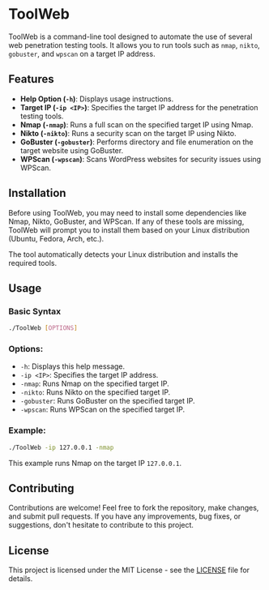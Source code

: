# ToolWeb

ToolWeb is a command-line tool designed to automate the use of several web penetration testing tools. It allows you to run tools such as `nmap`, `nikto`, `gobuster`, and `wpscan` on a target IP address.

## Features

- **Help Option (`-h`)**: Displays usage instructions.
- **Target IP (`-ip <IP>`)**: Specifies the target IP address for the penetration testing tools.
- **Nmap (`-nmap`)**: Runs a full scan on the specified target IP using Nmap.
- **Nikto (`-nikto`)**: Runs a security scan on the target IP using Nikto.
- **GoBuster (`-gobuster`)**: Performs directory and file enumeration on the target website using GoBuster.
- **WPScan (`-wpscan`)**: Scans WordPress websites for security issues using WPScan.

## Installation

Before using ToolWeb, you may need to install some dependencies like Nmap, Nikto, GoBuster, and WPScan. If any of these tools are missing, ToolWeb will prompt you to install them based on your Linux distribution (Ubuntu, Fedora, Arch, etc.).

The tool automatically detects your Linux distribution and installs the required tools.

## Usage

### Basic Syntax
```bash
./ToolWeb [OPTIONS]
```

### Options:
- `-h`: Displays this help message.
- `-ip <IP>`: Specifies the target IP address.
- `-nmap`: Runs Nmap on the specified target IP.
- `-nikto`: Runs Nikto on the specified target IP.
- `-gobuster`: Runs GoBuster on the specified target IP.
- `-wpscan`: Runs WPScan on the specified target IP.

### Example:
```bash
./ToolWeb -ip 127.0.0.1 -nmap
```

This example runs Nmap on the target IP `127.0.0.1`.

## Contributing

Contributions are welcome! Feel free to fork the repository, make changes, and submit pull requests. If you have any improvements, bug fixes, or suggestions, don't hesitate to contribute to this project.

## License

This project is licensed under the MIT License - see the [LICENSE](license.md) file for details.

